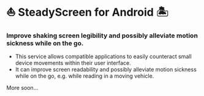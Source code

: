 # ⛵ SteadyScreen for Android 🏝️

### Improve shaking screen legibility and possibly alleviate motion sickness while on the go.

- This service allows compatible applications to easily counteract small device movements within their user interface.
- It can improve screen readability and possibly alleviate motion sickness while on the go, e.g. while reading in a moving vehicle.

More soon...
